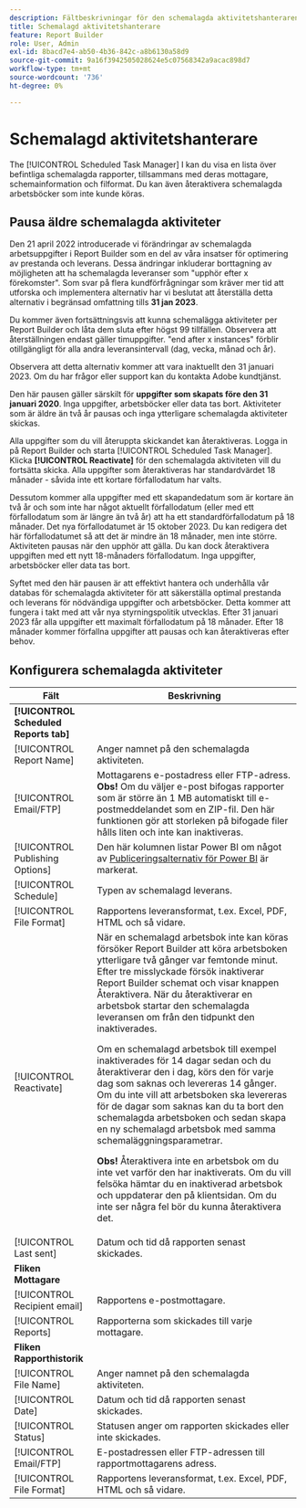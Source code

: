 ```yaml
---
description: Fältbeskrivningar för den schemalagda aktivitetshanteraren.
title: Schemalagd aktivitetshanterare
feature: Report Builder
role: User, Admin
exl-id: 8bacd7e4-ab50-4b36-842c-a8b6130a58d9
source-git-commit: 9a16f3942505028624e5c07568342a9acac898d7
workflow-type: tm+mt
source-wordcount: '736'
ht-degree: 0%

---
```


# Schemalagd aktivitetshanterare

The [!UICONTROL Scheduled Task Manager] I kan du visa en lista över befintliga schemalagda rapporter, tillsammans med deras mottagare, schemainformation och filformat. Du kan även återaktivera schemalagda arbetsböcker som inte kunde köras.

## Pausa äldre schemalagda aktiviteter

Den 21 april 2022 introducerade vi förändringar av schemalagda arbetsuppgifter i Report Builder som en del av våra insatser för optimering av prestanda och leverans. Dessa ändringar inkluderar borttagning av möjligheten att ha schemalagda leveranser som &quot;upphör efter x förekomster&quot;. Som svar på flera kundförfrågningar som kräver mer tid att utforska och implementera alternativ har vi beslutat att återställa detta alternativ i begränsad omfattning tills **31 jan 2023**.

Du kommer även fortsättningsvis att kunna schemalägga aktiviteter per Report Builder och låta dem sluta efter högst 99 tillfällen. Observera att återställningen endast gäller timuppgifter. &quot;end after x instances&quot; förblir otillgängligt för alla andra leveransintervall (dag, vecka, månad och år).

Observera att detta alternativ kommer att vara inaktuellt den 31 januari 2023.
Om du har frågor eller support kan du kontakta Adobe kundtjänst.

Den här pausen gäller särskilt för **uppgifter som skapats före den 31 januari 2020**. Inga uppgifter, arbetsböcker eller data tas bort. Aktiviteter som är äldre än två år pausas och inga ytterligare schemalagda aktiviteter skickas.

Alla uppgifter som du vill återuppta skickandet kan återaktiveras. Logga in på Report Builder och starta [!UICONTROL Scheduled Task Manager]. Klicka **[!UICONTROL Reactivate]** för den schemalagda aktiviteten vill du fortsätta skicka. Alla uppgifter som återaktiveras har standardvärdet 18 månader - såvida inte ett kortare förfallodatum har valts.

Dessutom kommer alla uppgifter med ett skapandedatum som är kortare än två år och som inte har något aktuellt förfallodatum (eller med ett förfallodatum som är längre än två år) att ha ett standardförfallodatum på 18 månader. Det nya förfallodatumet är 15 oktober 2023. Du kan redigera det här förfallodatumet så att det är mindre än 18 månader, men inte större. Aktiviteten pausas när den upphör att gälla. Du kan dock återaktivera uppgiften med ett nytt 18-månaders förfallodatum. Inga uppgifter, arbetsböcker eller data tas bort.

Syftet med den här pausen är att effektivt hantera och underhålla vår databas för schemalagda aktiviteter för att säkerställa optimal prestanda och leverans för nödvändiga uppgifter och arbetsböcker. Detta kommer att fungera i takt med att vår nya styrningspolitik utvecklas. Efter 31 januari 2023 får alla uppgifter ett maximalt förfallodatum på 18 månader. Efter 18 månader kommer förfallna uppgifter att pausas och kan återaktiveras efter behov.

## Konfigurera schemalagda aktiviteter

| Fält | Beskrivning |
| --- | --- |
| **[!UICONTROL Scheduled Reports tab]** |  |
| [!UICONTROL Report Name] | Anger namnet på den schemalagda aktiviteten. |
| [!UICONTROL Email/FTP] | Mottagarens e-postadress eller FTP-adress. **Obs!** Om du väljer e-post bifogas rapporter som är större än 1 MB automatiskt till e-postmeddelandet som en ZIP-fil. Den här funktionen gör att storleken på bifogade filer hålls liten och inte kan inaktiveras. |
| [!UICONTROL Publishing Options] | Den här kolumnen listar Power BI om något av [Publiceringsalternativ för Power BI](https://experienceleague.adobe.com/docs/analytics/analyze/report-builder/publish-powerbi/power-bi.html) är markerat. |
| [!UICONTROL Schedule] | Typen av schemalagd leverans. |
| [!UICONTROL File Format] | Rapportens leveransformat, t.ex. Excel, PDF, HTML och så vidare. |
| [!UICONTROL Reactivate] | När en schemalagd arbetsbok inte kan köras försöker Report Builder att köra arbetsboken ytterligare två gånger var femtonde minut. Efter tre misslyckade försök inaktiverar Report Builder schemat och visar knappen Återaktivera. När du återaktiverar en arbetsbok startar den schemalagda leveransen om från den tidpunkt den inaktiverades.<p>Om en schemalagd arbetsbok till exempel inaktiverades för 14 dagar sedan och du återaktiverar den i dag, körs den för varje dag som saknas och levereras 14 gånger. Om du inte vill att arbetsboken ska levereras för de dagar som saknas kan du ta bort den schemalagda arbetsboken och sedan skapa en ny schemalagd arbetsbok med samma schemaläggningsparametrar.<p>**Obs!** Återaktivera inte en arbetsbok om du inte vet varför den har inaktiverats. Om du vill felsöka hämtar du en inaktiverad arbetsbok och uppdaterar den på klientsidan. Om du inte ser några fel bör du kunna återaktivera det. |
| [!UICONTROL Last sent] | Datum och tid då rapporten senast skickades. |
| **Fliken Mottagare** |  |
| [!UICONTROL Recipient email] | Rapportens e-postmottagare. |
| [!UICONTROL Reports] | Rapporterna som skickades till varje mottagare. |
| **Fliken Rapporthistorik** |  |
| [!UICONTROL File Name] | Anger namnet på den schemalagda aktiviteten. |
| [!UICONTROL Date] | Datum och tid då rapporten senast skickades. |
| [!UICONTROL Status] | Statusen anger om rapporten skickades eller inte skickades. |
| [!UICONTROL Email/FTP] | E-postadressen eller FTP-adressen till rapportmottagarens adress. |
| [!UICONTROL File Format] | Rapportens leveransformat, t.ex. Excel, PDF, HTML och så vidare. |
